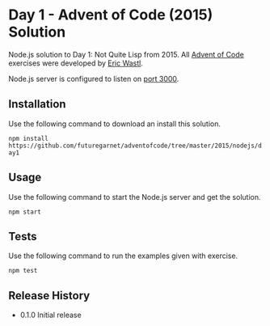 Day 1 - Advent of Code (2015) Solution
=========

Node.js solution to Day 1: Not Quite Lisp from 2015. All [Advent of Code](http://adventofcode.com/) exercises were developed by [Eric Wastl](http://was.tl/).

Node.js server is configured to listen on [port 3000](http://localhost:3000).

## Installation

  Use the following command to download an install this solution.

  `npm install https://github.com/futuregarnet/adventofcode/tree/master/2015/nodejs/day1`

## Usage

  Use the following command to start the Node.js server and get the solution.

  `npm start`

## Tests

  Use the following command to run the examples given with exercise.

  `npm test`

## Release History

* 0.1.0 Initial release